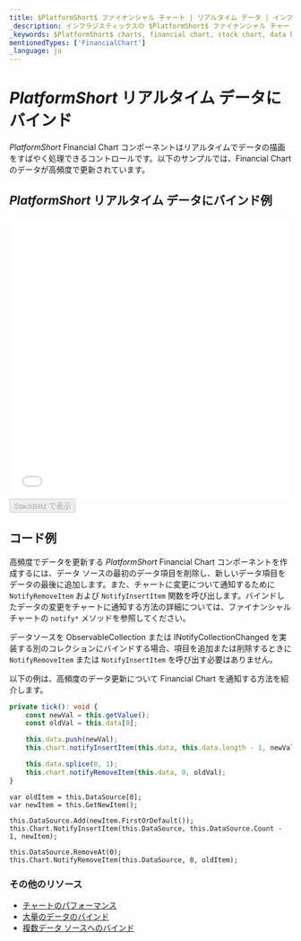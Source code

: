 ```yaml
---
title: $PlatformShort$ ファイナンシャル チャート | リアルタイム データ | インフラジスティックス
_description: インフラジスティックスの $PlatformShort$ ファイナンシャル チャート コントロールを使用して数百万のデータ ポイントを高速に描画します。$ProductName$ チャートの高いパフォーマンスを是非お試しください。
_keywords: $PlatformShort$ charts, financial chart, stock chart, data binding, $ProductName$, Infragistics, $PlatformShort$ チャート, ファイナンシャル チャート, 株価チャート, データ バインディング, インフラジスティックス
mentionedTypes: ['FinancialChart']
_language: ja
---
```

# $PlatformShort$ リアルタイム データにバインド

$PlatformShort$ Financial Chart コンポーネントはリアルタイムでデータの描画をすばやく処理できるコントロールです。以下のサンプルでは、Financial Chart のデータが高頻度で更新されています。

## $PlatformShort$ リアルタイム データにバインド例

<div class="sample-container loading" style="height: 500px">
    <iframe id="financial-chart-high-frequency-iframe" src='{environment:dvDemosBaseUrl}/charts/financial-chart-high-frequency' width="100%" height="100%" seamless frameBorder="0" onload="onXPlatSampleIframeContentLoaded(this);" alt="$PlatformShort$ リアルタイム データにバインド例"></iframe>
</div>
<div>
    <button data-localize="stackblitz" disabled class="stackblitz-btn"   data-iframe-id="financial-chart-high-frequency-iframe" data-demos-base-url="{environment:dvDemosBaseUrl}">StackBlitz で表示
    </button>
<sample-button src="charts/financial-chart/high-frequency"></sample-button>

</div>

<div class="divider--half"></div>


## コード例

高頻度でデータを更新する $PlatformShort$ Financial Chart コンポーネントを作成するには、データ ソースの最初のデータ項目を削除し、新しいデータ項目をデータの最後に追加します。また、チャートに変更について通知するために `NotifyRemoveItem` および `NotifyInsertItem` 関数を呼び出します。バインドしたデータの変更をチャートに通知する方法の詳細については、ファイナンシャル チャートの `notify*` メソッドを参照してください。

<!-- Blazor -->
データソースを ObservableCollection または INotifyCollectionChanged を実装する別のコレクションにバインドする場合、項目を追加または削除するときに `NotifyRemoveItem` または `NotifyInsertItem` を呼び出す必要はありません。
<!-- end: Blazor -->

以下の例は、高頻度のデータ更新について Financial Chart を通知する方法を紹介します。


```ts
private tick(): void {
    const newVal = this.getValue();
    const oldVal = this.data[0];

    this.data.push(newVal);
    this.chart.notifyInsertItem(this.data, this.data.length - 1, newVal);

    this.data.splice(0, 1);
    this.chart.notifyRemoveItem(this.data, 0, oldVal);
}
```

```razor
var oldItem = this.DataSource[0];
var newItem = this.GetNewItem();

this.DataSource.Add(newItem.FirstOrDefault());
this.Chart.NotifyInsertItem(this.DataSource, this.DataSource.Count - 1, newItem);

this.DataSource.RemoveAt(0);
this.Chart.NotifyRemoveItem(this.DataSource, 0, oldItem);
```

<div class="divider--half"></div>

### その他のリソース
<div class="divider--half"></div>

* [チャートのパフォーマンス](financial-chart-performance.md)
* [大量のデータのバインド](financial-chart-high-volume.md)
* [複数データ ソースへのバインド](financial-chart-multiple-data.md)
